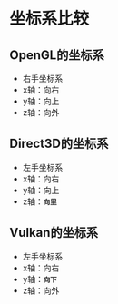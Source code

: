 # 坐标系比较

## OpenGL的坐标系
* 右手坐标系
* x轴：向右
* y轴：向上
* z轴：向外

## Direct3D的坐标系
* 左手坐标系
* x轴：向右
* y轴：向上
* z轴：**`向里`**

## Vulkan的坐标系
* 左手坐标系
* x轴：向右
* y轴：**`向下`**
* z轴：向外
